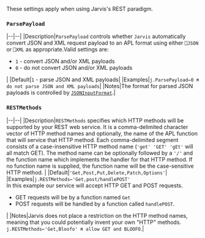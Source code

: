 These settings apply when using Jarvis's REST paradigm.

### `ParsePayload`
|--|--|
|Description|`ParsePayload` controls whether `Jarvis` automatically convert JSON and XML request payload to an APL format using either `⎕JSON` or `⎕XML` as appropriate.Valid settings are:<ul><li>`1` - convert JSON and/or XML payloads</li><li>`0` - do not convert JSON and/or XML payloads</li></ul>|
|Default|`1` - parse JSON and XML payloads|
|Examples|`j.ParsePayload←0 ⍝ do not parse JSON and XML payloads`|
|Notes|The format for parsed JSON payloads is controlled by [`JSONInputFormat`](./settings-json.md#jsoninputformat).|

### `RESTMethods`
|--|--|
|Description|`RESTMethods` specifies which HTTP methods will be supported by your REST web service. It is a comma-delimited character vector of HTTP method names and optionally, the name of the APL function that will service that HTTP method. Each comma-delimited segment consists of a case-insensitive HTTP method name (`'get' 'GET' 'gEt'` will all match GET). The method name can be optionally followed by a `'/'` and the function name which implements the handler for that HTTP method. If no function name is supplied, the function name will be the case-sensitive HTTP method. |
|Default|`'Get,Post,Put,Delete,Patch,Options'`|
|Examples|`j.RESTMethods←'Get,post/handlePOST'`<br>In this example our service will accept HTTP GET and POST requests.<ul><li>GET requests will be by a function named `Get`</li><li>POST requests will be handled by a function called `handlePOST`.</li></ul>|
|Notes|Jarvis does not place a restriction on the HTTP method names, meaning that you could potentially invent your own "HTTP" methods.<br>`j.RESTMethods←'Get,Bloofo' ⍝ allow GET and BLOOFO`.|